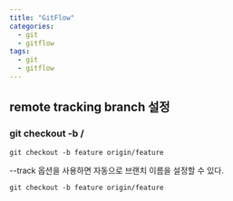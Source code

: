 ```yaml
---
title: "GitFlow"
categories:
  - git
  - gitflow
tags:
  - git
  - gitflow
---
```



## remote tracking branch 설정

### git checkout -b <branch> <remote>/<branch>
```git
git checkout -b feature origin/feature
```

--track 옵션을 사용하면 자동으로 브랜치 이름을 설정할 수 있다.
```git
git checkout -b feature origin/feature
```
